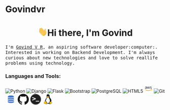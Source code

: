 # Govindvr
<h1 align="center"> <img src="https://raw.githubusercontent.com/ABSphreak/ABSphreak/master/gifs/Hi.gif" width="30px">Hi there, I'm Govind</h1>

 <samp>
    I'm <a href="https://www.linkedin.com/in/govindvr/">Govind V R</a>, an aspiring software developer:computer:. Interested in working on Backend Development. I'm always curious about new technologies and love to solve reallife problems using technology.
  </samp>

  ### Languages and Tools:
<img src="https://github.com/get-icon/geticon/raw/master/icons/python.svg" alt="Python" width="35px" height="35px"></a>
<img src="https://github.com/get-icon/geticon/raw/master/icons/django.svg" alt="Django" width="35px" height="35px"></a>
<img src="https://github.com/get-icon/geticon/raw/master/icons/flask.svg" alt="Flask" width="35px" height="35px"></a>
<img src="https://github.com/get-icon/geticon/raw/master/icons/bootstrap.svg" alt="Bootstrap" width="35px" height="35px"></a>
<img src="https://github.com/get-icon/geticon/raw/master/icons/postgresql.svg" alt="PostgreSQL" width="35px" height="35px"></a>
<img src="https://github.com/get-icon/geticon/raw/master/icons/html-5.svg" alt="HTML5" width="35px" height="35px"></a>
<img alt="Visual Studio Code" width="26px" src="https://raw.githubusercontent.com/github/explore/80688e429a7d4ef2fca1e82350fe8e3517d3494d/topics/aws/aws.png" />
<img alt="Git" width="35px" src="https://img.icons8.com/color/48/000000/git.png" />
<img alt="SQL" width="35px" src="https://raw.githubusercontent.com/github/explore/80688e429a7d4ef2fca1e82350fe8e3517d3494d/topics/sql/sql.png">
<img alt="GitHub" width="35px" src="https://raw.githubusercontent.com/github/explore/78df643247d429f6cc873026c0622819ad797942/topics/github/github.png" />
<img alt="Terminal" width="35px" src="https://raw.githubusercontent.com/github/explore/d92924b1d925bb134e308bd29c9de6c302ed3beb/topics/terminal/terminal.png" />
<img alt="Linux" width="35px" src="https://raw.githubusercontent.com/github/explore/80688e429a7d4ef2fca1e82350fe8e3517d3494d/topics/linux/linux.png">
